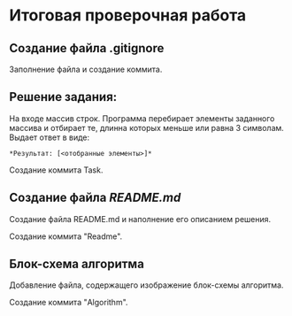 # Итоговая проверочная работа


## Создание файла .gitignore

Заполнение файла и создание коммита.

## Решение задания:

На входе массив строк. Программа перебирает элементы заданного массива и отбирает те, длинна которых меньше или равна 3 символам. Выдает ответ в виде: 

    *Результат: [<отобранные элементы>]*

Создание коммита Task.

## Создание файла *README.md*


Создание файла README.md и наполнение его описанием решения.

Создание коммита "Readme".

## Блок-схема алгоритма

Добавление файла, содержащего изображение блок-схемы алгоритма.

Создание коммита "Algorithm".
